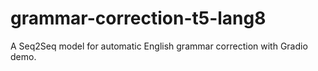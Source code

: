 # grammar-correction-t5-lang8
A Seq2Seq model for automatic English grammar correction with Gradio demo.
